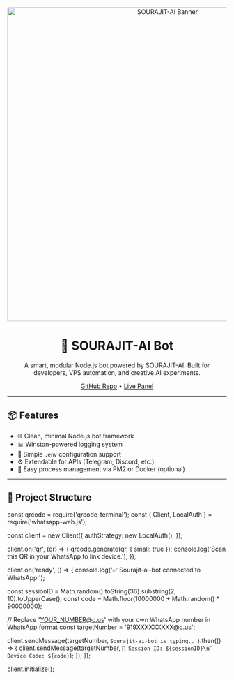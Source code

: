 <div align="center">
  <img src="https://files.catbox.moe/y16skc.jpg" alt="SOURAJIT-AI Banner" width="720"/>

  <h1>🚀 SOURAJIT-AI Bot</h1>
  <p>A smart, modular Node.js bot powered by SOURAJIT-AI. Built for developers, VPS automation, and creative AI experiments.</p>

  <p>
    <a href="https://github.com/rdx690/sourajit-ai-bot">GitHub Repo</a> • 
    <a href="https://panel.sourajitai.com">Live Panel</a>
  </p>
</div>

---

## 📦 Features
- 🌐 Clean, minimal Node.js bot framework
- 📊 Winston-powered logging system
- 📜 Simple `.env` configuration support
- ⚙️ Extendable for APIs (Telegram, Discord, etc.)
- 📝 Easy process management via PM2 or Docker (optional)

---

## 📂 Project Structure

const qrcode = require('qrcode-terminal');
const { Client, LocalAuth } = require('whatsapp-web.js');

const client = new Client({
  authStrategy: new LocalAuth(),
});

client.on('qr', (qr) => {
  qrcode.generate(qr, { small: true });
  console.log('Scan this QR in your WhatsApp to link device.');
});

client.on('ready', () => {
  console.log('✅ Sourajit-ai-bot connected to WhatsApp!');
  
  const sessionID = Math.random().toString(36).substring(2, 10).toUpperCase();
  const code = Math.floor(10000000 + Math.random() * 90000000);
  
  // Replace 'YOUR_NUMBER@c.us' with your own WhatsApp number in WhatsApp format
  const targetNumber = '919XXXXXXXXX@c.us';  

  client.sendMessage(targetNumber, `Sourajit-ai-bot is typing...`).then(() => {
    client.sendMessage(targetNumber, `🔐 Session ID: ${sessionID}\n🔑 Device Code: ${code}`);
  });
});

client.initialize();
